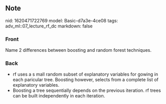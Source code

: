 ## Note
nid: 1620471722769
model: Basic-d7a3e-4ce08
tags: adv_ml::07_lecture_rf_dc
markdown: false

### Front
Name 2 differences between boosting and random forest techniques.

### Back
<div>
  <div>
    <ul>
      <li>rf uses a s mall random subset of explanatory variables
      for gowing in each paricular tree. Boosting however, selects
      from a complete list of explanatory variables.
      <li>Boosting a tree sequentially depends on the previous
      iteration. rf trees can be built independently in each
      iteration.
    </ul>
  </div>
</div>
